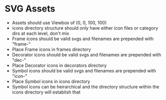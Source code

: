 # SVG Assets

- Assets should use Viewbox of (0, 0, 100, 100)
- icons directory structure should only have either icon files or category dirs at each level, don't mix
- Frame icons should be valid svgs and filenames are prepended with "frame-"
- Place Frame icons in frames directory
- Decorator icons should be valid svgs and filenames are prepended with "dec-"
- Place Decorator icons in decorators directory
- Symbol icons should be valid svgs and filenames are prepended with "icon-"
- Place Symbol icons in icons directory
- Symbol icons can be heirarchical and the directory structure within the icons directory will establish that

